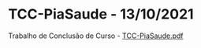 # TCC-PiaSaude - 13/10/2021
Trabalho de Conclusão de Curso - 
[TCC-PiaSaude.pdf](https://github.com/user-attachments/files/19019964/TCC-PiaSaude.pdf)
